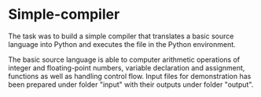 # Simple-compiler
The task was to build a simple compiler that translates a basic source language into Python and executes the file in the Python environment. 

The basic source language is able to computer arithmetic operations of integer and floating-point numbers, variable declaration and assignment, functions as well as handling control flow. Input files for demonstration has been prepared under folder "input" with their outputs under folder "output".
